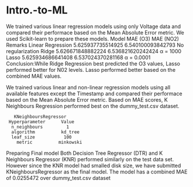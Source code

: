 # Intro.-to-ML
We trained various linear regression models using only Voltage data and compared their
performace based on the Mean Absolute Error metric. We used Scikit-learn to prepare these models.
  Model                 MAE (O3)            MAE (NO2)       Remarks
Linear Regression   5.625937735514925 6.540100093842793   No regularization
Ridge               5.626671848882224 6.536821620242424   α = 1000
Lasso               5.625934686641408 6.537024370281168   α = 0.0001
Conclusion:While Ridge Regression best predicted the O3 values, Lasso performed better for N02 levels. Lasso 
performed better based on the combined MAE values.

We trained various linear and non-linear regression models using all available features
except the Timestamp and compared their performace based on the Mean Absolute Error metric.
Based on MAE scores, K Neighbours Regression performed best on the dummy_test.csv dataset.
 
       KNeighboursRegressor
     Hyperparameter      Value
      n_neighbours         1
      algorithm          kd_tree
      leaf_size           100
        metric          minkowski

Preparing Final model
Both Decision Tree Regressor (DTR) and K Neighbours Regressor (KNR) performed similarly
on the test data set. However since the KNR model had smalled disk size, we have submitted
KNeighboursRegressor as the final model. The model has a combined MAE of 0.0255472 over
dummy_test.csv dataset
